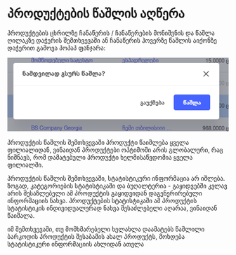 # პროდუქტების წაშლის აღწერა

პროდუქტების ცხრილზე ჩანაწერის / ჩანაწერების მონიშვნის და წაშლა ღილაკზე დაჭერის შემთხვევაში ან ჩანაწერის ჰოვერზე წაშლის აიქონზე დაჭერით გამოვა პოპაპ ფანჯარა:

![წაშლა](images/delete.png)

პროდუქტის წაშლის შემთხვევაში პროდუქტი წაიშლება ყველა ფილიალიდან, ვინაიდან პროდუქტები ოპტიმოში არის გლობალური, რაც ნიშნავს, რომ დამატებული პროდუქტი ხელმისაწვდომია ყველა ფილიალში.

პროდუქტის წაშლის შემთხვევაში, სტატისტიკური ინფორმაცია არ იშლება. ზოგად,  კატეგორიების სტატისტიკაში და ბუღალტერია - გაყიდვებში კვლავ არის შესაზლებელი ამ პროდუქტის გაყიდვიდან დაგენერირებული ინფორმაციის ნახვა. პროდუქტების სტატისტიკაში ამ პროდუქტის სტატისტიკის ინდივიდუალურად ნახვა შესაძლებელი აღარაა, ვინაიდან წაიშალა.

იმ შემთხვევაში, თუ მომხმარებელი ხელახლა დაამატებს წაშლილი ბარკოდის პროდუქტის შესაბამის ახალ პროდუქტს, მოხდება სტატისტიკური ინფორმაციის ახლიდან ათვლა